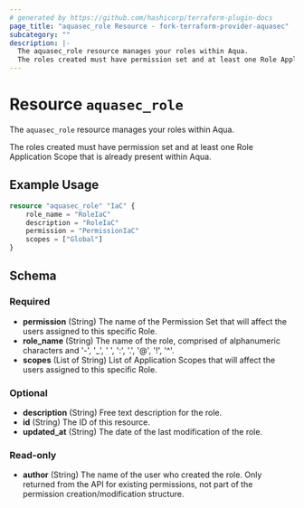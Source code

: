 ```yaml
---
# generated by https://github.com/hashicorp/terraform-plugin-docs
page_title: "aquasec_role Resource - fork-terraform-provider-aquasec"
subcategory: ""
description: |-
  The aquasec_role resource manages your roles within Aqua.
  The roles created must have permission set and at least one Role Application Scope that is already present within Aqua.
---
```


# Resource `aquasec_role`

The `aquasec_role` resource manages your roles within Aqua.

The roles created must have permission set and at least one Role Application Scope that is already present within Aqua.

## Example Usage

```terraform
resource "aquasec_role" "IaC" {
    role_name = "RoleIaC"
    description = "RoleIaC"
    permission = "PermissionIaC"
    scopes = ["Global"]
}
```

<!-- schema generated by tfplugindocs -->
## Schema

### Required

- **permission** (String) The name of the Permission Set that will affect the users assigned to this specific Role.
- **role_name** (String) The name of the role, comprised of alphanumeric characters and '-', '_', ' ', ':', '.', '@', '!', '^'.
- **scopes** (List of String) List of Application Scopes that will affect the users assigned to this specific Role.

### Optional

- **description** (String) Free text description for the role.
- **id** (String) The ID of this resource.
- **updated_at** (String) The date of the last modification of the role.

### Read-only

- **author** (String) The name of the user who created the role. Only returned from the API for existing permissions, not part of the permission creation/modification structure.


